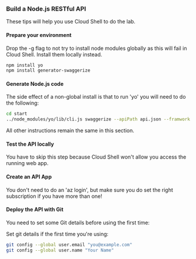 ### Build a Node.js RESTful API

These tips will help you use Cloud Shell to do the lab.

#### Prepare your environment

Drop the -g flag to not try to install node modules globally as this will fail in Cloud Shell. Install them locally instead.

```bash
npm install yo
npm install generator-swaggerize
```
#### Generate Node.js code

The side effect of a non-global install is that to run 'yo' you will need to do the following:

```bash
cd start
../node_modules/yo/lib/cli.js swaggerize --apiPath api.json --framwork express
```

All other instructions remain the same in this section.

#### Test the API locally

You have to skip this step because Cloud Shell won't allow you access the running web app.

#### Create an API App

You don't need to do an 'az login', but make sure you do set the right subscription if you have more than one!

#### Deploy the API with Git

You need to set some Git details before using the first time:

Set git details if the first time you're using:

```bash
git config --global user.email "you@example.com"
git config --global user.name "Your Name"
```
